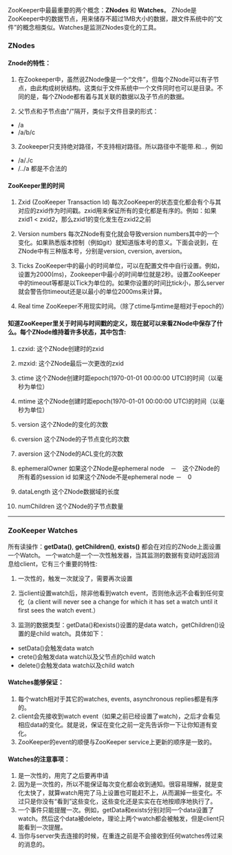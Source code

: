 ZooKeeper中最最重要的两个概念：**ZNodes** 和 **Watches**。
ZNode是ZooKeeper中的数据节点，用来储存不超过1MB大小的数据，跟文件系统中的“文件”的概念相类似。Watches是监测ZNodes变化的工具。

### ZNodes

#### Znode的特性：

1. 在Zookeeper中，虽然说ZNode像是一个“文件”，但每个ZNode可以有子节点，由此构成树状结构。这类似于文件系统中一个文件同时也可以是目录。不同的是，每个ZNode都有着与其关联的数据以及子节点的数据。

2. 父节点和子节点由"/"隔开，类似于文件目录的形式：
  * /a
  * /a/b/c
3. Zookeeper只支持绝对路径，不支持相对路径。所以路径中不能带.和..，例如
  * /a/./c
  * /../a
都是不合法的

#### ZooKeeper里的时间

1. Zxid (ZooKeeper Transaction Id)
每次ZooKeeper的状态变化都会有个与其对应的zxid作为时间戳。zxid用来保证所有的变化都是有序的。例如：如果zxid1 < zxid2，那么zxid1的变化发生在zxid2之前

2. Version numbers
每次ZNode有变化就会导致version numbers其中的一个变化。如果熟悉版本控制（例如git）就知道版本号的意义。下面会说到，在ZNode中有三种版本号，分别是version, cversion, aversion。

3. Ticks
ZooKeeper中的最小的时间单位，可以在配置文件中自行设置。例如，设置为2000(ms)，Zookeeper中最小的时间单位就是2秒。设置ZooKeeper中的timeout等都是以Tick为单位的。如果你设置的时间比tick小，那么server就会警告你timeout还是以最小的单位2000ms来计算。

4. Real time
ZooKeeper不用现实时间。（除了ctime与mtime是相对于epoch的）

#### 知道ZooKeeper里关于时间与时间戳的定义，现在就可以来看ZNode中保存了什么。每个ZNode维持着许多状态，其中包含:

1. czxid:
这个ZNode创建时的zxid

2. mzxid:
这个ZNode最后一次更改的zxid

3. ctime
这个ZNode创建时距epoch(1970-01-01 00:00:00 UTC)的时间（以毫秒为单位）

4. mtime
这个ZNode创建时距epoch(1970-01-01 00:00:00 UTC)的时间（以毫秒为单位）

5. version
这个ZNode的变化的次数

6. cversion
这个ZNode的子节点变化的次数

7. aversion
这个ZNode的ACL变化的次数

8. ephemeralOwner
如果这个ZNode是ephemeral node　－　这个ZNode的所有着的session id
如果这个ZNode不是ephemeral node －　0

9. dataLength
这个ZNode数据域的长度

10. numChildren
这个ZNode的子节点数量

---

### ZooKeeper Watches
所有读操作：**getData()**, **getChildren()**, **exists()** 都会在对应的ZNode上面设置一个Watch。
一个watch是一个一次性触发器，当其监测的数据有变动时返回消息给client，它有三个重要的特性:

1. 一次性的，触发一次就没了，需要再次设置

2. 当client设置watch后，除非他看到watch event，否则他永远不会看到任何变化（a client will never see a change for which it has set a watch until it first sees the watch event.）

3. 监测的数据类型：getData()和exists()设置的是data watch，getChildren()设置的是child watch。具体如下：
  * setData()会触发data watch
  * crete()会触发data watch以及父节点的child watch
  * delete()会触发data watch以及child watch

#### Watches能够保证：
1. 每个watch相对于其它的watches, events, asynchronous replies都是有序的。
2. client会先接收到watch event（如果之前已经设置了watch)，之后才会看见相应data的变化。就是说，保证在变化之前一定先告诉你一下让你知道有变化。
3. ZooKeeper的event的顺便与ZooKeeper service上更新的顺序是一致的。

#### Watches的注意事项：
1. 是一次性的，用完了之后要再申请
2. 因为是一次性的，所以不能保证每次变化都会收到通知。很容易理解，就是变化太快了，就算watch用完了马上设置也可能赶不上，从而漏掉一些变化。不过只是你没有“看到”这些变化，这些变化还是实实在在地按顺序地执行了。
3. 一个事件只能提醒一次。例如，getData和exists分别对同一个data设置了watch。然后这个data被delete，理论上两个watch都会被触发，但是client只能看到一次提醒。
4. 当你与server失去连接的时候，在重连之前是不会接收到任何watches传过来的消息的。
